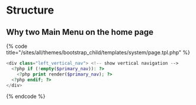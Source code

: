# Structure



## Why two Main Menu on the home page

{% code title="/sites/all/themes/bootstrap\_child/templates/system/page.tpl.php" %}
```php
<div class="left_vertical_nav"> <!-- show vertical navigation -->
  <?php if (!empty($primary_nav)): ?>
    <?php print render($primary_nav); ?>
  <?php endif; ?>
</div>
```
{% endcode %}

